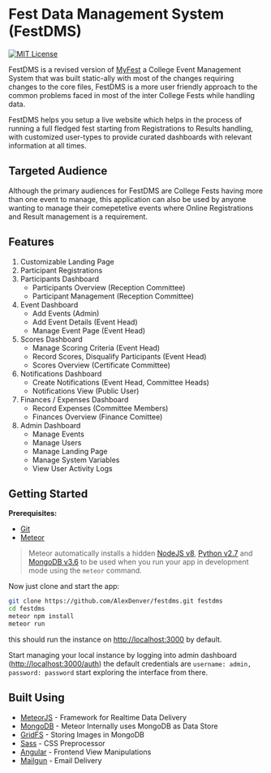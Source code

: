 # Fest Data Management System (FestDMS)
[![MIT License](https://img.shields.io/badge/license-MIT-blue.svg?style=flat)](https://github.com/AlexDenver/festdms/raw/master/LICENSE)


FestDMS is a revised version of [MyFest](https://github.com/alexdenver/myfest) a College Event Management System that was built static-ally with most of the changes requiring changes to the core files, FestDMS is a more user friendly approach to the common problems faced in most of the inter College Fests while handling data. 

FestDMS helps you setup a live website which helps in the process of running a full fledged fest starting from Registrations to Results handling, with customized user-types to provide curated dashboards with relevant information at all times. 

## Targeted Audience
Although the primary audiences for FestDMS are College Fests having more than one event to manage, this application can also be used by anyone wanting to manage their comepetetive events where Online Registrations and Result management is a requirement. 

## Features
1. Customizable Landing Page 
2. Participant Registrations
3. Participants Dashboard
    * Participants Overview (Reception Committee)
    * Participant Management (Reception Committee)
4. Event Dashboard
    * Add Events (Admin)
    * Add Event Details (Event Head)
    * Manage Event Page (Event Head)    
5. Scores Dashboard
    * Manage Scoring Criteria (Event Head)
    * Record Scores, Disqualify Participants (Event Head)
    * Scores Overview (Certificate Committee)    
6. Notifications Dashboard
    * Create Notifications (Event Head, Committee Heads)
    * Notifications View (Public User)    
7. Finances / Expenses Dashboard
    * Record Expenses (Committee Members)
    * Finances Overview (Finance Comittee)
8. Admin Dashboard
    * Manage Events
    * Manage Users
    * Manage Landing Page
    * Manage System Variables
    * View User Activity Logs

## Getting Started

**Prerequisites:**

* [Git](http://git-scm.com/book/en/v2/Getting-Started-Installing-Git)
* [Meteor](https://www.meteor.com/install)

> Meteor automatically installs a hidden [NodeJS v8](https://nodejs.org/download/release/v8.9.3/), [Python v2.7](https://www.python.org/downloads/release/python-270/) and [MongoDB v3.6](https://www.mongodb.com/mongodb-3.6) to be used when you run your app in development mode using the `meteor` command.

Now just clone and start the app:

```sh
git clone https://github.com/AlexDenver/festdms.git festdms
cd festdms
meteor npm install
meteor run
```
this should run the instance on [http://localhost:3000](http://localhost:3000) by default. 

Start managing your local instance by logging into admin dashboard ([http://localhost:3000/auth](http://localhost:3000/auth)) the default credentials are ```username: admin, password: password``` start exploring the interface from there.



## Built Using

* [MeteorJS](http://www.meteor.com/) - Framework for Realtime Data Delivery
* [MongoDB](https://www.mongodb.com/) - Meteor Internally uses MongoDB as Data Store
* [GridFS](https://docs.mongodb.com/manual/core/gridfs/) - Storing Images in MongoDB
* [Sass](https://sass-lang.com) - CSS Preprocessor
* [Angular](https://angular.io/) - Frontend View Manipulations
* [Mailgun](https://mailgun.com) - Email Delivery